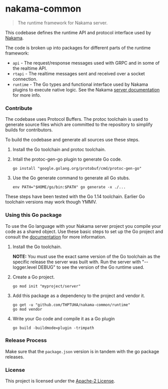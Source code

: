 nakama-common
===

> The runtime framework for Nakama server.

This codebase defines the runtime API and protocol interface used by [Nakama](https://github.com/heroiclabs/nakama).

The code is broken up into packages for different parts of the runtime framework:

* `api` - The request/response messages used with GRPC and in some of the realtime API.
* `rtapi` - The realtime messages sent and received over a socket connection.
* `runtime` - The Go types and functional interface used by Nakama plugins to execute native logic. See the Nakama [server documentation](https://heroiclabs.com/docs/runtime-code-basics/) for more info.

### Contribute

The codebase uses Protocol Buffers. The protoc toolchain is used to generate source files which are committed to the repository to simplify builds for contributors.

To build the codebase and generate all sources use these steps.

1. Install the Go toolchain and protoc toolchain.

2. Intall the protoc-gen-go plugin to generate Go code.

   ```shell
   go install "google.golang.org/protobuf/cmd/protoc-gen-go"
   ```

3. Use the Go generate command to generate all Go stubs.

   ```shell
   env PATH="$HOME/go/bin:$PATH" go generate -x ./...
   ```

These steps have been tested with the Go 1.14 toolchain. Earlier Go toolchain versions may work though YMMV.

### Using this Go package

To use the Go language with your Nakama server project you compile your code as a shared object. Use these basic steps to set up the Go project and consult the [documentation](https://heroiclabs.com/docs/runtime-code-basics/) for more information.

1. Install the Go toolchain.

   __NOTE:__ You must use the exact same version of the Go toolchain as the specific release the server was built with. Run the server with "--logger.level DEBUG" to see the version of the Go runtime used.

2. Create a Go project.

   ```shell
   go mod init "myproject/server"
   ```

3. Add this package as a dependency to the project and vendor it.

   ```shell
   go get -u "github.com/THPTUHA/nakama-common/runtime"
   go mod vendor
   ```

3. Write your Go code and compile it as a Go plugin

   ```shell
   go build -buildmode=plugin -trimpath
   ```

### Release Process

Make sure that the `package.json` version is in tandem with the go package releases.

### License

This project is licensed under the [Apache-2 License](https://github.com/THPTUHA/nakama-common/blob/master/LICENSE).
